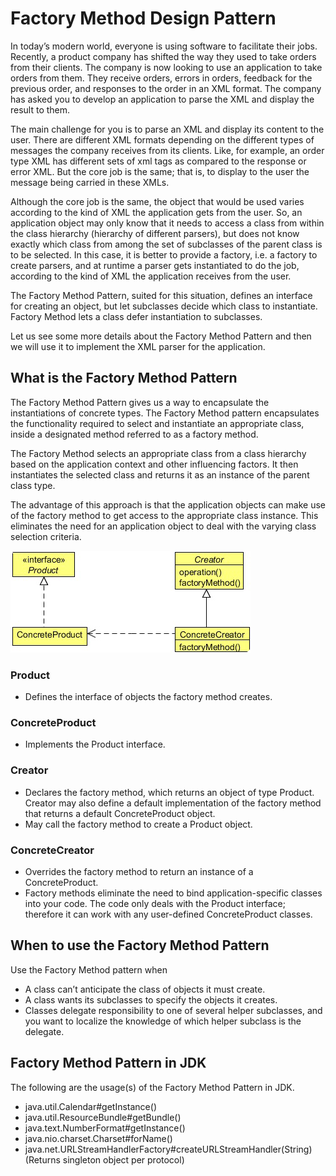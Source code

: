 # Factory Method Design Pattern

In today’s modern world, everyone is using software to facilitate their jobs. Recently, a product company has shifted the way
they used to take orders from their clients. The company is now looking to use an application to take orders from them. They
receive orders, errors in orders, feedback for the previous order, and responses to the order in an XML format. The company has
asked you to develop an application to parse the XML and display the result to them.

The main challenge for you is to parse an XML and display its content to the user. There are different XML formats depending
on the different types of messages the company receives from its clients. Like, for example, an order type XML has different sets
of xml tags as compared to the response or error XML. But the core job is the same; that is, to display to the user the message
being carried in these XMLs.

Although the core job is the same, the object that would be used varies according to the kind of XML the application gets from
the user. So, an application object may only know that it needs to access a class from within the class hierarchy (hierarchy of
different parsers), but does not know exactly which class from among the set of subclasses of the parent class is to be selected.
In this case, it is better to provide a factory, i.e. a factory to create parsers, and at runtime a parser gets instantiated to do the job,
according to the kind of XML the application receives from the user.

The Factory Method Pattern, suited for this situation, defines an interface for creating an object, but let subclasses decide which
class to instantiate. Factory Method lets a class defer instantiation to subclasses.

Let us see some more details about the Factory Method Pattern and then we will use it to implement the XML parser for the
application.

## What is the Factory Method Pattern

The Factory Method Pattern gives us a way to encapsulate the instantiations of concrete types. The Factory Method pattern
encapsulates the functionality required to select and instantiate an appropriate class, inside a designated method referred to as
a factory method. 

The Factory Method selects an appropriate class from a class hierarchy based on the application context and
other influencing factors. It then instantiates the selected class and returns it as an instance of the parent class type.

The advantage of this approach is that the application objects can make use of the factory method to get access to the appropriate
class instance. This eliminates the need for an application object to deal with the varying class selection criteria.

![UML Diagram](https://github.com/ani03sha/CSFundamentals/blob/master/DesignPatterns/Java/DesignPatterns/src/main/java/org/redquark/csfundamentals/designpatterns/creational/factory/.ProblemStatement_images/UML%20Diagram%20-%20Factory%20Design%20Pattern.png)

### Product
- Defines the interface of objects the factory method creates.
### ConcreteProduct
- Implements the Product interface.
### Creator
- Declares the factory method, which returns an object of type Product. Creator may also define a default implementation of the
factory method that returns a default ConcreteProduct object.
- May call the factory method to create a Product object.
### ConcreteCreator
- Overrides the factory method to return an instance of a ConcreteProduct.
- Factory methods eliminate the need to bind application-specific classes into your code. The code only deals with the Product
interface; therefore it can work with any user-defined ConcreteProduct classes.

## When to use the Factory Method Pattern
Use the Factory Method pattern when
- A class can’t anticipate the class of objects it must create.
- A class wants its subclasses to specify the objects it creates.
- Classes delegate responsibility to one of several helper subclasses, and you want to localize the knowledge of which helper
subclass is the delegate.

## Factory Method Pattern in JDK
The following are the usage(s) of the Factory Method Pattern in JDK.
- java.util.Calendar#getInstance()
- java.util.ResourceBundle#getBundle()
- java.text.NumberFormat#getInstance()
- java.nio.charset.Charset#forName()
- java.net.URLStreamHandlerFactory#createURLStreamHandler(String) (Returns singleton object per
protocol)

